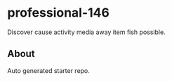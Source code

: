 # professional-146

Discover cause activity media away item fish possible.

## About
Auto generated starter repo.
